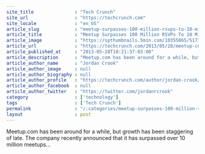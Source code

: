 ```yaml
---
site_title               : "Tech Crunch"
site_url                 : "https://techcrunch.com"
site_locale              : "en_US"
article_slug             : "meetup-surpasses-100-million-rsvps-to-10-million-meetups"
article_title            : "Meetup Surpasses 100 Million RSVPs To 10 Million Meetups"
article_image            : "https://spthumbnails.5min.com/10355865/517793231_3.jpg?w=764&h=400"
article_url              : "https://techcrunch.com/2013/05/28/meetup-com-surpasses-100-million-rsvps-to-10-million-meetups/"
article_published_at     : "2013-05-28T10:21:37-03:00"
article_description      : "Meetup.com has been around for a while, but growth has been staggering of late. The company recently announced that it has surpassed over 10 million meetups..."
article_author_name      : "Jordan Crook"
article_author_image     : null
article_author_biography : null
article_author_profile   : "https://techcrunch.com/author/jordan-crook/"
article_author_facebook  : null
article_author_twitter   : "https://twitter.com/jordanrcrook"
category                 : ['technology']
tags                     : ['Tech Crunch']
permalink                : "/:categories/meetup-surpasses-100-million-rsvps-to-10-million-meetups/"
layout                   : post
---
```


Meetup.com has been around for a while, but growth has been staggering of late. The company recently announced that it has surpassed over 10 million meetups...
